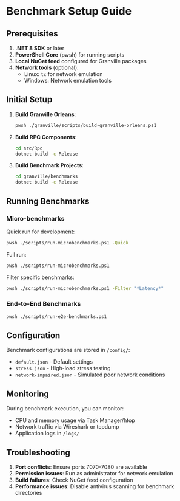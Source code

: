 # Benchmark Setup Guide

## Prerequisites

1. **.NET 8 SDK** or later
2. **PowerShell Core** (pwsh) for running scripts
3. **Local NuGet feed** configured for Granville packages
4. **Network tools** (optional):
   - Linux: `tc` for network emulation
   - Windows: Network emulation tools

## Initial Setup

1. **Build Granville Orleans**:
   ```bash
   pwsh ./granville/scripts/build-granville-orleans.ps1
   ```

2. **Build RPC Components**:
   ```bash
   cd src/Rpc
   dotnet build -c Release
   ```

3. **Build Benchmark Projects**:
   ```bash
   cd granville/benchmarks
   dotnet build -c Release
   ```

## Running Benchmarks

### Micro-benchmarks

Quick run for development:
```bash
pwsh ./scripts/run-microbenchmarks.ps1 -Quick
```

Full run:
```bash
pwsh ./scripts/run-microbenchmarks.ps1
```

Filter specific benchmarks:
```bash
pwsh ./scripts/run-microbenchmarks.ps1 -Filter "*Latency*"
```

### End-to-End Benchmarks

```bash
pwsh ./scripts/run-e2e-benchmarks.ps1
```

## Configuration

Benchmark configurations are stored in `/config/`:
- `default.json` - Default settings
- `stress.json` - High-load stress testing
- `network-impaired.json` - Simulated poor network conditions

## Monitoring

During benchmark execution, you can monitor:
- CPU and memory usage via Task Manager/htop
- Network traffic via Wireshark or tcpdump
- Application logs in `/logs/`

## Troubleshooting

1. **Port conflicts**: Ensure ports 7070-7080 are available
2. **Permission issues**: Run as administrator for network emulation
3. **Build failures**: Check NuGet feed configuration
4. **Performance issues**: Disable antivirus scanning for benchmark directories